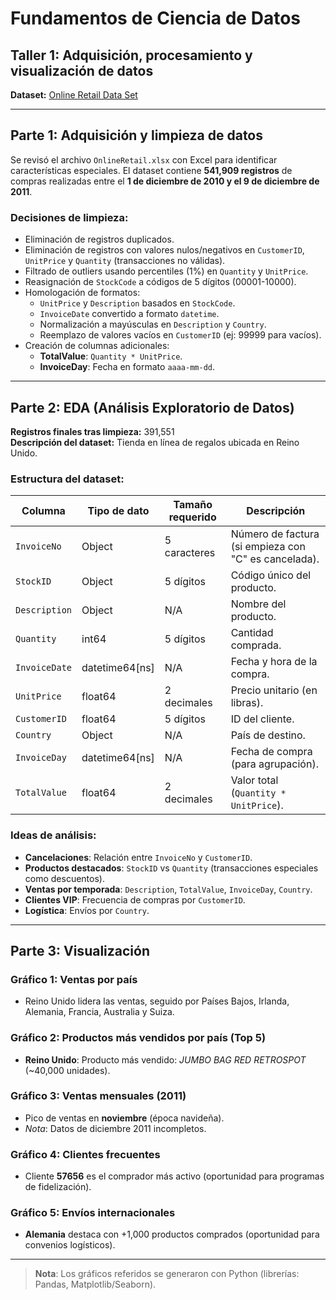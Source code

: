 # Fundamentos de Ciencia de Datos

## Taller 1: Adquisición, procesamiento y visualización de datos

**Dataset:** [Online Retail Data Set](https://archive.ics.uci.edu/dataset/352/online+retail)

---

## Parte 1: Adquisición y limpieza de datos

Se revisó el archivo `OnlineRetail.xlsx` con Excel para identificar características especiales. El dataset contiene **541,909 registros** de compras realizadas entre el **1 de diciembre de 2010 y el 9 de diciembre de 2011**.

### Decisiones de limpieza:
- Eliminación de registros duplicados.
- Eliminación de registros con valores nulos/negativos en `CustomerID`, `UnitPrice` y `Quantity` (transacciones no válidas).
- Filtrado de outliers usando percentiles (1%) en `Quantity` y `UnitPrice`.
- Reasignación de `StockCode` a códigos de 5 dígitos (00001-10000).
- Homologación de formatos:
  - `UnitPrice` y `Description` basados en `StockCode`.
  - `InvoiceDate` convertido a formato `datetime`.
  - Normalización a mayúsculas en `Description` y `Country`.
  - Reemplazo de valores vacíos en `CustomerID` (ej: 99999 para vacíos).
- Creación de columnas adicionales:
  - **TotalValue**: `Quantity * UnitPrice`.
  - **InvoiceDay**: Fecha en formato `aaaa-mm-dd`.

---

## Parte 2: EDA (Análisis Exploratorio de Datos)

**Registros finales tras limpieza:** 391,551  
**Descripción del dataset:** Tienda en línea de regalos ubicada en Reino Unido.

### Estructura del dataset:
| Columna       | Tipo de dato      | Tamaño requerido   | Descripción                                                                 |
|---------------|-------------------|--------------------|-----------------------------------------------------------------------------|
| `InvoiceNo`   | Object            | 5 caracteres       | Número de factura (si empieza con "C" es cancelada).                        |
| `StockID`     | Object            | 5 dígitos          | Código único del producto.                                                 |
| `Description` | Object            | N/A                | Nombre del producto.                                                       |
| `Quantity`    | int64             | 5 dígitos          | Cantidad comprada.                                                         |
| `InvoiceDate` | datetime64[ns]    | N/A                | Fecha y hora de la compra.                                                 |
| `UnitPrice`   | float64           | 2 decimales        | Precio unitario (en libras).                                               |
| `CustomerID`  | float64           | 5 dígitos          | ID del cliente.                                                            |
| `Country`     | Object            | N/A                | País de destino.                                                           |
| `InvoiceDay`  | datetime64[ns]    | N/A                | Fecha de compra (para agrupación).                                         |
| `TotalValue`  | float64           | 2 decimales        | Valor total (`Quantity * UnitPrice`).                                      |

### Ideas de análisis:
- **Cancelaciones**: Relación entre `InvoiceNo` y `CustomerID`.
- **Productos destacados**: `StockID` vs `Quantity` (transacciones especiales como descuentos).
- **Ventas por temporada**: `Description`, `TotalValue`, `InvoiceDay`, `Country`.
- **Clientes VIP**: Frecuencia de compras por `CustomerID`.
- **Logística**: Envíos por `Country`.

---

## Parte 3: Visualización

### Gráfico 1: Ventas por país
- Reino Unido lidera las ventas, seguido por Países Bajos, Irlanda, Alemania, Francia, Australia y Suiza.

### Gráfico 2: Productos más vendidos por país (Top 5)
- **Reino Unido**: Producto más vendido: *JUMBO BAG RED RETROSPOT* (~40,000 unidades).

### Gráfico 3: Ventas mensuales (2011)
- Pico de ventas en **noviembre** (época navideña).  
- *Nota*: Datos de diciembre 2011 incompletos.

### Gráfico 4: Clientes frecuentes
- Cliente **57656** es el comprador más activo (oportunidad para programas de fidelización).

### Gráfico 5: Envíos internacionales
- **Alemania** destaca con +1,000 productos comprados (oportunidad para convenios logísticos).

---

> **Nota**: Los gráficos referidos se generaron con Python (librerías: Pandas, Matplotlib/Seaborn).
